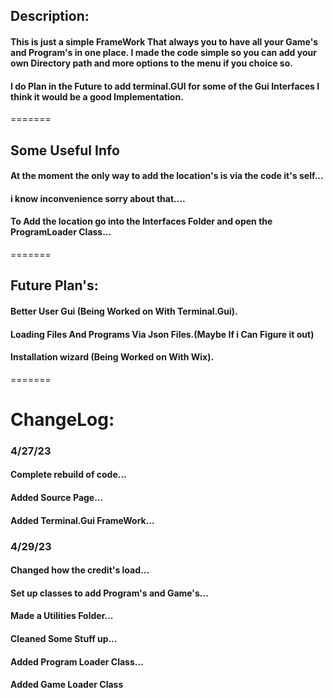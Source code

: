 ## Description:
#### This is just a simple FrameWork That always you to have all your Game's and Program's in one place. I made the code simple so you can add your own Directory path and more options to the menu if you choice so.
#### I do Plan in the Future to add terminal.GUI for some of the Gui Interfaces I think it would be a good Implementation.
=======
## Some Useful Info
#### At the moment the only way to add the location's is via the code it's self...
#### i know inconvenience sorry about that....
#### To Add the location go into the Interfaces Folder and open the ProgramLoader Class...
=======
## Future Plan's:
#### Better User Gui (Being Worked on With Terminal.Gui).
#### Loading Files And Programs Via Json Files.(Maybe If i Can Figure it out)
#### Installation wizard (Being Worked on With Wix).
=======
# ChangeLog:

### 4/27/23
#### Complete rebuild of code...
#### Added Source Page...
#### Added Terminal.Gui FrameWork...

### 4/29/23
#### Changed how the credit's load...
#### Set up classes to add Program's and Game's...
#### Made a Utilities Folder...
#### Cleaned Some Stuff up...
#### Added Program Loader Class...
#### Added Game Loader Class
